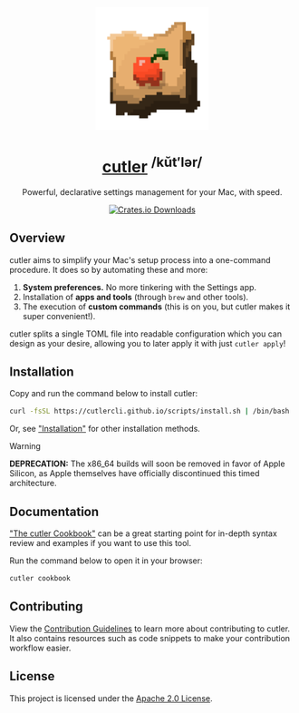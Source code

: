 <!-- SPDX-License-Identifier: Apache-2.0 -->

<div align="center">

<img src="assets/logo.png" width="200px">

# <a href="https://cutlercli.github.io/">cutler</a> <sup>/kŭt′lər/</sup>

Powerful, declarative settings management for your Mac, with speed.

[![Crates.io Downloads](https://img.shields.io/crates/d/cutler?style=social&logo=Rust)](https://crates.io/crates/cutler)

</div>

## Overview

cutler aims to simplify your Mac's setup process into a one-command procedure. It does so by automating these and more:

1. **System preferences.** No more tinkering with the Settings app.
2. Installation of **apps and tools** (through `brew` and other tools).
3. The execution of **custom commands** (this is on you, but cutler makes it super convenient!).

cutler splits a single TOML file into readable configuration which you can design as your desire, allowing you to
later apply it with just `cutler apply`!

## Installation

Copy and run the command below to install cutler:

```bash
curl -fsSL https://cutlercli.github.io/scripts/install.sh | /bin/bash
```

Or, see ["Installation"](https://cutlercli.github.io/cookbook/installation.html) for other installation methods.

> [!WARNING]
> **DEPRECATION:** The x86_64 builds will soon be removed in favor of Apple Silicon, as Apple themselves have officially discontinued this timed architecture.

## Documentation

["The cutler Cookbook"](https://cutlercli.github.io/cookbook) can be a great starting point for in-depth syntax review and examples if you want to use this tool.

Run the command below to open it in your browser:

```bash
cutler cookbook
```

## Contributing

View the [Contribution Guidelines](https://cutlercli.github.io/cookbook/contributing.html) to learn more about contributing to cutler. It also contains resources such as code snippets to make your contribution workflow easier.

## License

This project is licensed under the [Apache 2.0 License](https://github.com/cutlerCLI/cutler/blob/master/LICENSE.md).
